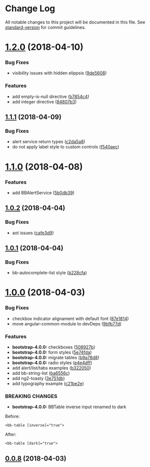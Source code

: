 # Change Log

All notable changes to this project will be documented in this file. See [standard-version](https://github.com/conventional-changelog/standard-version) for commit guidelines.

<a name="1.2.0"></a>
# [1.2.0](https://github.com/llafuente/angular-bootstrap-ui/compare/v1.1.1...v1.2.0) (2018-04-10)


### Bug Fixes

* visibility issues with hidden elippsis ([9de5608](https://github.com/llafuente/angular-bootstrap-ui/commit/9de5608))


### Features

* add empty-is-null directive ([b7854c4](https://github.com/llafuente/angular-bootstrap-ui/commit/b7854c4))
* add integer directive ([84807b3](https://github.com/llafuente/angular-bootstrap-ui/commit/84807b3))



<a name="1.1.1"></a>
## [1.1.1](https://github.com/llafuente/angular-bootstrap-ui/compare/v1.1.0...v1.1.1) (2018-04-09)


### Bug Fixes

* alert service return types ([c2da5a8](https://github.com/llafuente/angular-bootstrap-ui/commit/c2da5a8))
* do not apply label style to custom controls ([f540aec](https://github.com/llafuente/angular-bootstrap-ui/commit/f540aec))



<a name="1.1.0"></a>
# [1.1.0](https://github.com/llafuente/angular-bootstrap-ui/compare/v1.0.2...v1.1.0) (2018-04-08)


### Features

* add BBAlertService ([5b0db39](https://github.com/llafuente/angular-bootstrap-ui/commit/5b0db39))



<a name="1.0.2"></a>
## [1.0.2](https://github.com/llafuente/angular-bootstrap-ui/compare/v1.0.1...v1.0.2) (2018-04-04)


### Bug Fixes

* aot issues ([cafe3d9](https://github.com/llafuente/angular-bootstrap-ui/commit/cafe3d9))



<a name="1.0.1"></a>
## [1.0.1](https://github.com/llafuente/angular-bootstrap-ui/compare/v1.0.0...v1.0.1) (2018-04-04)


### Bug Fixes

* bb-autocomplete-list style ([b228cfa](https://github.com/llafuente/angular-bootstrap-ui/commit/b228cfa))



<a name="1.0.0"></a>
# [1.0.0](https://github.com/llafuente/angular-bootstrap-ui/compare/v0.0.8...v1.0.0) (2018-04-03)


### Bug Fixes

* checkbox indicator alignament with default font ([87e1814](https://github.com/llafuente/angular-bootstrap-ui/commit/87e1814))
* move angular-common-module to devDeps ([9bfb77d](https://github.com/llafuente/angular-bootstrap-ui/commit/9bfb77d))


### Features

* **bootstrap-4.0.0:** checkboxes ([508927b](https://github.com/llafuente/angular-bootstrap-ui/commit/508927b))
* **bootstrap-4.0.0:** form styles ([5e74fda](https://github.com/llafuente/angular-bootstrap-ui/commit/5e74fda))
* **bootstrap-4.0.0:** migrate tables ([b9a78d8](https://github.com/llafuente/angular-bootstrap-ui/commit/b9a78d8))
* **bootstrap-4.0.0:** radio styles ([e4e4dff](https://github.com/llafuente/angular-bootstrap-ui/commit/e4e4dff))
* add alert/list/tabs examples ([b322050](https://github.com/llafuente/angular-bootstrap-ui/commit/b322050))
* add bb-string-list ([ba6556c](https://github.com/llafuente/angular-bootstrap-ui/commit/ba6556c))
* add ng2-toasty ([3e751db](https://github.com/llafuente/angular-bootstrap-ui/commit/3e751db))
* add typography example ([c21be2e](https://github.com/llafuente/angular-bootstrap-ui/commit/c21be2e))


### BREAKING CHANGES

* **bootstrap-4.0.0:** BBTable inverse input renamed to dark

Before:
```
<bb-table [inverse]="true">
```

After:
```
<bb-table [dark]="true">
```



<a name="0.0.8"></a>
## [0.0.8](https://github.com/llafuente/angular-bootstrap-ui/compare/v0.0.7...v0.0.8) (2018-04-03)
